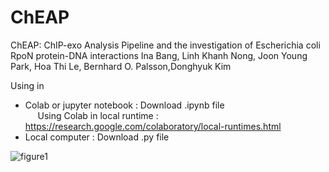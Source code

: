 # ChEAP

ChEAP: ChIP-exo Analysis Pipeline and the investigation of Escherichia coli RpoN protein-DNA interactions
Ina Bang, Linh Khanh Nong, Joon Young Park, Hoa Thi Le, Bernhard O. Palsson,Donghyuk Kim

Using in<br>

- Colab or jupyter notebook : Download .ipynb file <br>
&nbsp;&nbsp;&nbsp;&nbsp;&nbsp;Using Colab in local runtime : https://research.google.com/colaboratory/local-runtimes.html <br>
- Local computer : Download .py file


![figure1](https://user-images.githubusercontent.com/42198206/202107755-4844833c-d547-41a4-b287-5c8d1c62f35b.png)

